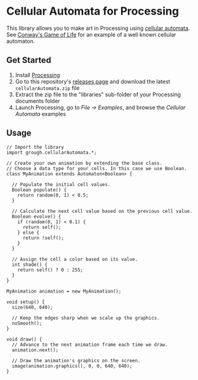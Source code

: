 # Cellular Automata for Processing

This library allows you to make art in Processing using [cellular automata](https://en.wikipedia.org/wiki/Cellular_automaton). See [Conway's Game of Life](https://en.wikipedia.org/wiki/Conway%27s_Game_of_Life) for an example of a well known cellular automaton.

## Get Started

1. Install [Processing](https://processing.org)
2. Go to this repository's [releases page](https://github.com/grough/processing-cellular-automata/releases/latest) and download the latest `cellularAutomata.zip` file
3. Extract the zip file to the "libraries" sub-folder of your Processing documents folder
4. Launch Processing, go to _File → Examples_, and browse the _Cellular Automata_ examples

## Usage

```processing
// Import the library
import grough.cellularAutomata.*;

// Create your own animation by extending the base class.
// Choose a data type for your cells. In this case we use Boolean.
class MyAnimation extends Automaton<Boolean> {

  // Populate the initial cell values.
  Boolean populate() {
    return random(0, 1) < 0.5;
  }

  // Calculate the next cell value based on the previous cell value.
  Boolean evolve() {
    if (random(0, 1) < 0.1) {
      return self();
    } else {
      return !self();
    }
  }

  // Assign the cell a color based on its value.
  int shade() {
    return self() ? 0 : 255;
  }
}

MyAnimation animation = new MyAnimation();

void setup() {
  size(640, 640);
  
  // Keep the edges sharp when we scale up the graphics.
  noSmooth();
}

void draw() {
  // Advance to the next animation frame each time we draw.
  animation.next();

  // Draw the animation's graphics on the screen.
  image(animation.graphics(), 0, 0, 640, 640);
}
```